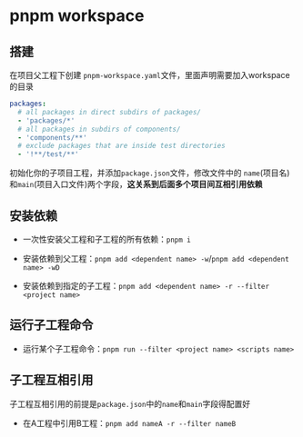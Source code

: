 # pnpm workspace

## 搭建

在项目父工程下创建 `pnpm-workspace.yaml`文件，里面声明需要加入workspace的目录

```yaml
packages:
  # all packages in direct subdirs of packages/
  - 'packages/*'
  # all packages in subdirs of components/
  - 'components/**'
  # exclude packages that are inside test directories
  - '!**/test/**'
```
初始化你的子项目工程，并添加`package.json`文件，修改文件中的 `name`(项目名)和`main`(项目入口文件)两个字段，**这关系到后面多个项目间互相引用依赖**

## 安装依赖

- 一次性安装父工程和子工程的所有依赖：`pnpm i`

- 安装依赖到父工程：`pnpm add <dependent name> -w`/`pnpm add <dependent name> -wD`

- 安装依赖到指定的子工程：`pnpm add <dependent name> -r --filter <project name>`

## 运行子工程命令

- 运行某个子工程命令：`pnpm run --filter <project name> <scripts name>`

## 子工程互相引用

子工程互相引用的前提是`package.json`中的`name`和`main`字段得配置好

- 在A工程中引用B工程：`pnpm add nameA -r --filter nameB`